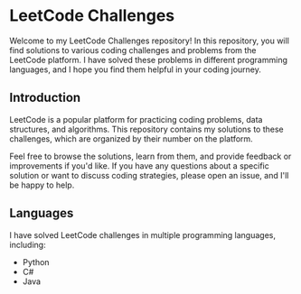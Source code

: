# LeetCode Challenges

Welcome to my LeetCode Challenges repository! In this repository, you will find solutions to various coding challenges and problems from the LeetCode platform. I have solved these problems in different programming languages, and I hope you find them helpful in your coding journey.

## Introduction

LeetCode is a popular platform for practicing coding problems, data structures, and algorithms. This repository contains my solutions to these challenges, which are organized by their number on the platform.

Feel free to browse the solutions, learn from them, and provide feedback or improvements if you'd like. If you have any questions about a specific solution or want to discuss coding strategies, please open an issue, and I'll be happy to help.

## Languages

I have solved LeetCode challenges in multiple programming languages, including:

- Python
- C#
- Java
